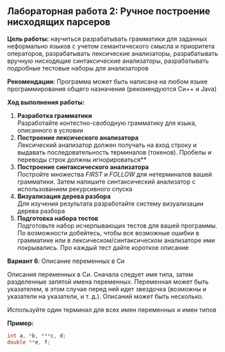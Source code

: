 ## Лабораторная работа 2: Ручное построение нисходящих парсеров

**Цель работы:** научиться разрабатывать грамматики для заданных неформально языков 
с учетом семантического смысла и приоритета операторов, разрабатывать лексические анализаторы, 
разрабатывать вручную нисходящие синтаксические анализаторы, разрабатывать подробные тестовые наборы для анализаторов

**Рекомендации:** Программа может быть написана на любом языке программирования общего назначения (рекомендуются Си++ и Java)

**Ход выполнения работы:**
1. **Разработка грамматики**  
   Разработайте контестно-свободную грамматику для языка, описанного в условии
2. **Построение лексического анализатора**  
   Лексический анализатор должен получать на вход строку и выдавать последовательность терминалов (токенов). 
   Пробелы и переводы строк должны игнорироваться**
3. **Построение синтаксического анализатора**  
   Постройте множества _FIRST_ и _FOLLOW_ для нетерминалов вашей грамматики. 
   Затем напишите синтаксический анализатор с использованием рекурсивного спуска
4. **Визуализация дерева разбора**  
   Для изучения результата разработайте систему визуализации дерева разбора
5. **Подготовка набора тестов**  
   Подготовьте набор исчерпывающих тестов для вашей программы. По возможности добейтесь, 
   чтобы все возможные ошибки в грамматике или в лексическом/синтаксическом анализаторе ими покрывались. 
   Про каждый тест дайте короткое описание
   
**Вариант 6**: Описание переменных в Си

Описания переменных в Си. Сначала следует имя типа, затем разделенные запятой имена переменных. 
Переменная может быть указателем, в этом случае перед ней идет звездочка 
(возможны и указатели на указатели, и т. д.). Описаний может быть несколько.

Используйте один терминал для всех имен переменных и имен типов

**Пример:** 
```c
int a, *b, ***c, d;
double **e, f;
```
